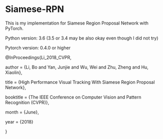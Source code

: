 # Siamese-RPN

This is my implementation for Siamese Region Proposal Network with PyTorch.


Python version: 3.6 (3.5 or 3.4 may be also okay even though I did not try)

Pytorch version: 0.4.0 or higher

@InProceedings{Li_2018_CVPR,

author = {Li, Bo and Yan, Junjie and Wu, Wei and Zhu, Zheng and Hu, Xiaolin},

title = {High Performance Visual Tracking With Siamese Region Proposal Network},

booktitle = {The IEEE Conference on Computer Vision and Pattern Recognition (CVPR)},

month = {June},

year = {2018}

}
